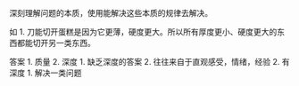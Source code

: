深刻理解问题的本质，使用能解决这些本质的规律去解决。

如
	1. 刀能切开蛋糕是因为它更薄，硬度更大。所以所有厚度更小、硬度更大的东西都能切开另一类东西。

答案
	1. 质量
	2. 深度
		1. 缺乏深度的答案
			2. 往往来自于直观感受，情绪，经验
		2. 有深度
			1. 解决一类问题